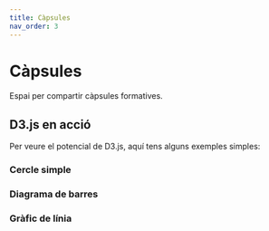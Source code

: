 ```yaml
---
title: Càpsules
nav_order: 3
---
```


# Càpsules

Espai per compartir càpsules formatives.

## D3.js en acció

Per veure el potencial de D3.js, aquí tens alguns exemples simples:

### Cercle simple

<div id="d3-circle"></div>

### Diagrama de barres

<div id="d3-bar"></div>

### Gràfic de línia

<div id="d3-line"></div>

<script defer src="https://d3js.org/d3.v7.min.js"></script>
<script defer src="{{ '/assets/js/capsules-d3.js' | relative_url }}"></script>